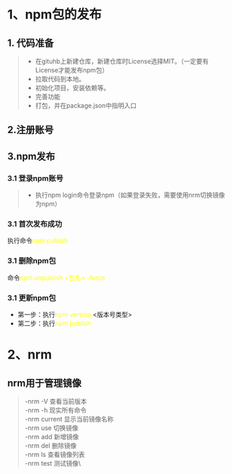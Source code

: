 # 1、npm包的发布
## 1. 代码准备
> - 在gituhb上新建仓库，新建仓库时License选择MIT。（一定要有License才能发布npm包）
> - 拉取代码到本地。
> - 初始化项目，安装依赖等。
> - 完善功能
> - 打包，并在package.json中指明入口

## 2.注册账号

## 3.npm发布
### 3.1 登录npm账号
> - 执行npm login命令登录npm（如果登录失败，需要使用nrm切换镜像为npm）
### 3.1 首次发布成功
执行命令<font color="yellow">npm publish</font>
### 3.1 删除npm包
命令<font color="yellow">npm unpublish <包名> -force</font>
### 3.1 更新npm包
- 第一步：执行<font color="yellow">npm version</font> <版本号类型>
- 第二步：执行<font color="yellow">npm publish</font>

# 2、nrm
## nrm用于管理镜像
> -nrm -V 查看当前版本\
> -nrm -h 现实所有命令\
> -nrm current 显示当前镜像名称\
> -nrm use <name> 切换镜像\
> -nrm add <name> <url> 新增镜像\
> -nrm del <name> 删除镜像\
> -nrm ls 查看镜像列表\
> -nrm test <name> 测试镜像\